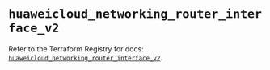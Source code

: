 # `huaweicloud_networking_router_interface_v2`

Refer to the Terraform Registry for docs: [`huaweicloud_networking_router_interface_v2`](https://registry.terraform.io/providers/huaweicloud/huaweicloud/1.71.1/docs/resources/networking_router_interface_v2).

